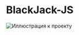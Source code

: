 # BlackJack-JS

![Иллюстрация к проекту](![image](https://user-images.githubusercontent.com/70709823/173616568-847d7067-2347-404b-a86d-ec66ab52a1e0.png))
